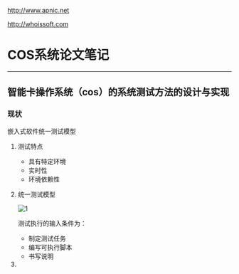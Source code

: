 http://www.apnic.net

http://whoissoft.com



# COS系统论文笔记

----

## 智能卡操作系统（cos）的系统测试方法的设计与实现

### 现状

嵌入式软件统一测试模型

1. 测试特点

   + 具有特定环境
   + 实时性
   + 环境依赖性

2. 统一测试模型

   ![1](C:\Users\lenovo\Desktop\summer_hoilday2019\summer_hoilday2019\7.9\img\1.png)

   测试执行的输入条件为：

   * 制定测试任务
   * 编写可执行脚本
   * 书写说明

3. 

